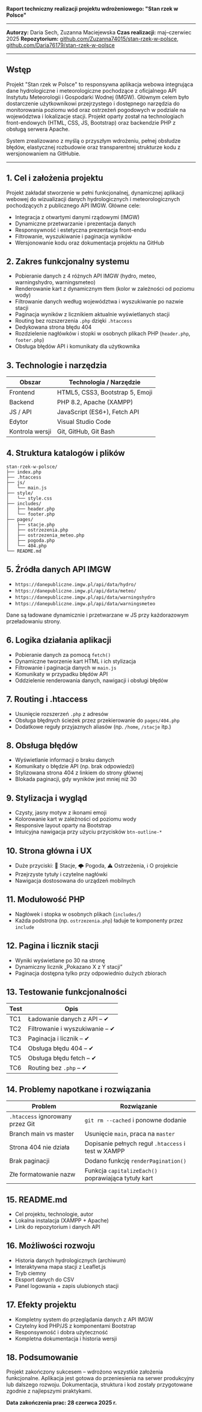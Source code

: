 **Raport techniczny realizacji projektu wdrożeniowego: "Stan rzek w Polsce"**

---

**Autorzy:** Daria Sech, Zuzanna Maciejewska
**Czas realizacji:** maj–czerwiec 2025
**Repozytorium:** [github.com/Zuzanna74015/stan-rzek-w-polsce](https://github.com/Zuzanna74015/stan-rzek-w-polsce),
[github.com/Daria76179/stan-rzek-w-polsce](https://github.com/Daria76179/stan-rzek-w-polsce)

---

## Wstęp

Projekt "Stan rzek w Polsce" to responsywna aplikacja webowa integrująca dane hydrologiczne i meteorologiczne pochodzące z oficjalnego API Instytutu Meteorologii i Gospodarki Wodnej (IMGW). Głównym celem było dostarczenie użytkownikowi przejrzystego i dostępnego narzędzia do monitorowania poziomu wód oraz ostrzeżeń pogodowych w podziale na województwa i lokalizacje stacji. Projekt oparty został na technologiach front-endowych (HTML, CSS, JS, Bootstrap) oraz backendzie PHP z obsługą serwera Apache.

System zrealizowano z myślą o przyszłym wdrożeniu, pełnej obsłudze błędów, elastycznej rozbudowie oraz transparentnej strukturze kodu z wersjonowaniem na GitHubie.

---

## 1. Cel i założenia projektu

Projekt zakładał stworzenie w pełni funkcjonalnej, dynamicznej aplikacji webowej do wizualizacji danych hydrologicznych i meteorologicznych pochodzących z publicznego API IMGW. Główne cele:

* Integracja z otwartymi danymi rządowymi (IMGW)
* Dynamiczne przetwarzanie i prezentacja danych
* Responsywność i estetyczna prezentacja front-endu
* Filtrowanie, wyszukiwanie i paginacja wyników
* Wersjonowanie kodu oraz dokumentacja projektu na GitHub

## 2. Zakres funkcjonalny systemu

* Pobieranie danych z 4 różnych API IMGW (hydro, meteo, warningshydro, warningsmeteo)
* Renderowanie kart z dynamicznym tłem (kolor w zależności od poziomu wody)
* Filtrowanie danych według województwa i wyszukiwanie po nazwie stacji
* Paginacja wyników z licznikiem aktualnie wyświetlanych stacji
* Routing bez rozszerzenia `.php` dzięki `.htaccess`
* Dedykowana strona błędu 404
* Rozdzielenie nagłówków i stopki w osobnych plikach PHP (`header.php`, `footer.php`)
* Obsługa błędów API i komunikaty dla użytkownika

## 3. Technologie i narzędzia

| Obszar          | Technologia / Narzędzie         |
| --------------- | ------------------------------- |
| Frontend        | HTML5, CSS3, Bootstrap 5, Emoji |
| Backend         | PHP 8.2, Apache (XAMPP)         |
| JS / API        | JavaScript (ES6+), Fetch API    |
| Edytor          | Visual Studio Code              |
| Kontrola wersji | Git, GitHub, Git Bash           |

## 4. Struktura katalogów i plików

```
stan-rzek-w-polsce/
├── index.php
├── .htaccess
├── js/
│   └── main.js
├── style/
│   └── style.css
├── includes/
│   ├── header.php
│   └── footer.php
├── pages/
│   ├── stacje.php
│   ├── ostrzezenia.php
│   ├── ostrzezenia_meteo.php
│   ├── pogoda.php
│   └── 404.php
└── README.md
```

## 5. Źródła danych API IMGW

* `https://danepubliczne.imgw.pl/api/data/hydro/`
* `https://danepubliczne.imgw.pl/api/data/meteo/`
* `https://danepubliczne.imgw.pl/api/data/warningshydro`
* `https://danepubliczne.imgw.pl/api/data/warningsmeteo`

Dane są ładowane dynamicznie i przetwarzane w JS przy każdorazowym przeładowaniu strony.

## 6. Logika działania aplikacji

* Pobieranie danych za pomocą `fetch()`
* Dynamiczne tworzenie kart HTML i ich stylizacja
* Filtrowanie i paginacja danych w `main.js`
* Komunikaty w przypadku błędów API
* Oddzielenie renderowania danych, nawigacji i obsługi błędów

## 7. Routing i .htaccess

* Usunięcie rozszerzeń `.php` z adresów
* Obsługa błędnych ścieżek przez przekierowanie do `pages/404.php`
* Dodatkowe reguły przyjaznych aliasów (np. `/home`, `/stacje` itp.)

## 8. Obsługa błędów

* Wyświetlanie informacji o braku danych
* Komunikaty o błędzie API (np. brak odpowiedzi)
* Stylizowana strona 404 z linkiem do strony głównej
* Blokada paginacji, gdy wyników jest mniej niż 30

## 9. Stylizacja i wygląd

* Czysty, jasny motyw z ikonami emoji
* Kolorowanie kart w zależności od poziomu wody
* Responsive layout oparty na Bootstrap
* Intuicyjna nawigacja przy użyciu przycisków `btn-outline-*`

## 10. Strona główna i UX

* Duże przyciski: 🌊 Stacje, 🌩 Pogoda, ⚠ Ostrzeżenia, ℹ O projekcie
* Przejrzyste tytuły i czytelne nagłówki
* Nawigacja dostosowana do urządzeń mobilnych

## 11. Modułowość PHP

* Nagłówek i stopka w osobnych plikach (`includes/`)
* Każda podstrona (np. `ostrzezenia.php`) ładuje te komponenty przez `include`

## 12. Pagina i licznik stacji

* Wyniki wyświetlane po 30 na stronę
* Dynamiczny licznik „Pokazano X z Y stacji”
* Paginacja dostępna tylko przy odpowiednio dużych zbiorach

## 13. Testowanie funkcjonalności

| Test | Opis                            |
| ---- | ------------------------------- |
| TC1  | Ładowanie danych z API – ✔︎     |
| TC2  | Filtrowanie i wyszukiwanie – ✔︎ |
| TC3  | Paginacja i licznik – ✔︎        |
| TC4  | Obsługa błędu 404 – ✔︎          |
| TC5  | Obsługa błędu fetch – ✔︎        |
| TC6  | Routing bez `.php` – ✔︎         |

## 14. Problemy napotkane i rozwiązania

| Problem                          | Rozwiązanie                                         |
| -------------------------------- | --------------------------------------------------- |
| `.htaccess` ignorowany przez Git | `git rm --cached` i ponowne dodanie                 |
| Branch main vs master            | Usunięcie `main`, praca na `master`                 |
| Strona 404 nie działa            | Dopisanie pełnych reguł `.htaccess` i test w XAMPP  |
| Brak paginacji                   | Dodano funkcję `renderPagination()`                 |
| Złe formatowanie nazw            | Funkcja `capitalizeEach()` poprawiająca tytuły kart |

## 15. README.md

* Cel projektu, technologie, autor
* Lokalna instalacja (XAMPP + Apache)
* Link do repozytorium i danych API

## 16. Możliwości rozwoju

* Historia danych hydrologicznych (archiwum)
* Interaktywna mapa stacji z Leaflet.js
* Tryb ciemny
* Eksport danych do CSV
* Panel logowania + zapis ulubionych stacji

## 17. Efekty projektu

* Kompletny system do przeglądania danych z API IMGW
* Czytelny kod PHP/JS z komponentami Bootstrap
* Responsywność i dobra użyteczność
* Kompletna dokumentacja i historia wersji

## 18. Podsumowanie

Projekt zakończony sukcesem – wdrożono wszystkie założenia funkcjonalne. Aplikacja jest gotowa do przeniesienia na serwer produkcyjny lub dalszego rozwoju. Dokumentacja, struktura i kod zostały przygotowane zgodnie z najlepszymi praktykami.

**Data zakończenia prac: 28 czerwca 2025 r.**
